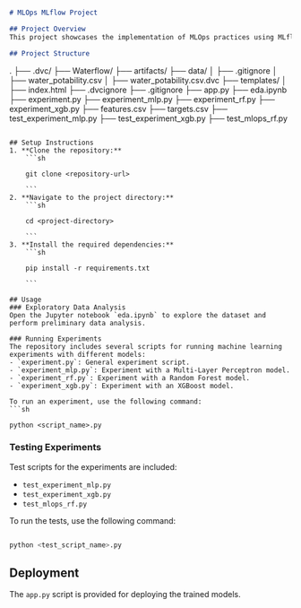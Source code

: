 
```markdown

# MLOps MLflow Project

## Project Overview
This project showcases the implementation of MLOps practices using MLflow. The repository contains scripts for exploratory data analysis, machine learning experiments with various models, and model deployment.

## Project Structure
```
.
├── .dvc/
├── Waterflow/
├── artifacts/
├── data/
│   ├── .gitignore
│   ├── water_potability.csv
│   ├── water_potability.csv.dvc
├── templates/
│   ├── index.html
├── .dvcignore
├── .gitignore
├── app.py
├── eda.ipynb
├── experiment.py
├── experiment_mlp.py
├── experiment_rf.py
├── experiment_xgb.py
├── features.csv
├── targets.csv
├── test_experiment_mlp.py
├── test_experiment_xgb.py
├── test_mlops_rf.py

```

## Setup Instructions
1. **Clone the repository:** 
    ```sh

    git clone <repository-url>

    ```
2. **Navigate to the project directory:** 
    ```sh

    cd <project-directory>

    ```
3. **Install the required dependencies:** 
    ```sh

    pip install -r requirements.txt

    ```

## Usage
### Exploratory Data Analysis
Open the Jupyter notebook `eda.ipynb` to explore the dataset and perform preliminary data analysis.

### Running Experiments
The repository includes several scripts for running machine learning experiments with different models:
- `experiment.py`: General experiment script.
- `experiment_mlp.py`: Experiment with a Multi-Layer Perceptron model.
- `experiment_rf.py`: Experiment with a Random Forest model.
- `experiment_xgb.py`: Experiment with an XGBoost model.

To run an experiment, use the following command:
```sh

python <script_name>.py

```

### Testing Experiments
Test scripts for the experiments are included:
- `test_experiment_mlp.py`
- `test_experiment_xgb.py`
- `test_mlops_rf.py`

To run the tests, use the following command:
```sh

python <test_script_name>.py

```

## Deployment
The `app.py` script is provided for deploying the trained models.


```